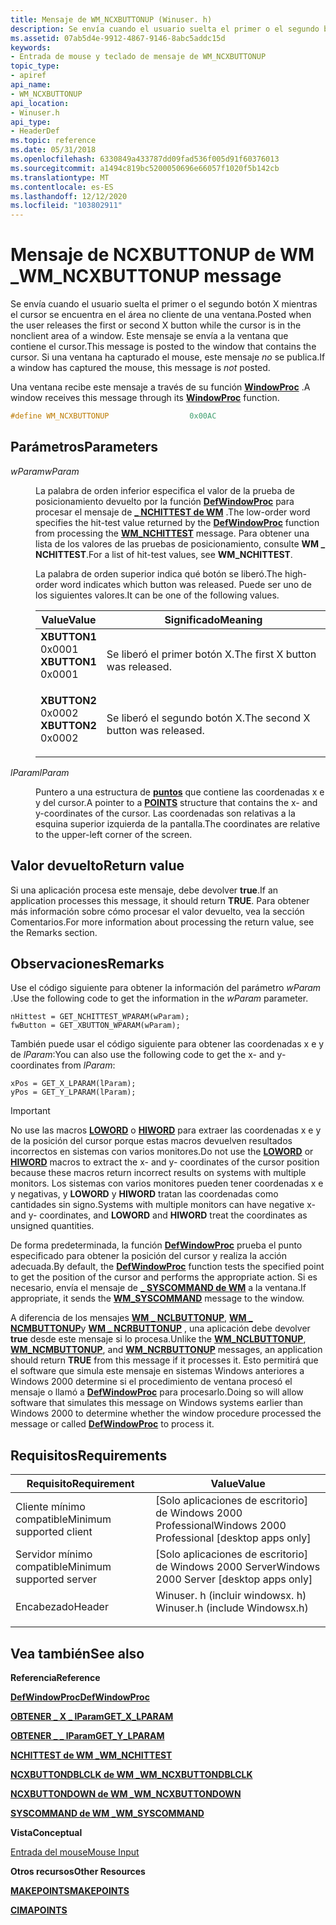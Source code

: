 ```yaml
---
title: Mensaje de WM_NCXBUTTONUP (Winuser. h)
description: Se envía cuando el usuario suelta el primer o el segundo botón X mientras el cursor se encuentra en el área no cliente de una ventana. Este mensaje se envía a la ventana que contiene el cursor. Si una ventana ha capturado el mouse, este mensaje no se publica.
ms.assetid: 07ab5d4e-9912-4867-9146-8abc5addc15d
keywords:
- Entrada de mouse y teclado de mensaje de WM_NCXBUTTONUP
topic_type:
- apiref
api_name:
- WM_NCXBUTTONUP
api_location:
- Winuser.h
api_type:
- HeaderDef
ms.topic: reference
ms.date: 05/31/2018
ms.openlocfilehash: 6330849a433787dd09fad536f005d91f60376013
ms.sourcegitcommit: a1494c819bc5200050696e66057f1020f5b142cb
ms.translationtype: MT
ms.contentlocale: es-ES
ms.lasthandoff: 12/12/2020
ms.locfileid: "103802911"
---
```

# <a name="wm_ncxbuttonup-message"></a><span data-ttu-id="80167-106">Mensaje de NCXBUTTONUP de WM \_</span><span class="sxs-lookup"><span data-stu-id="80167-106">WM\_NCXBUTTONUP message</span></span>

<span data-ttu-id="80167-107">Se envía cuando el usuario suelta el primer o el segundo botón X mientras el cursor se encuentra en el área no cliente de una ventana.</span><span class="sxs-lookup"><span data-stu-id="80167-107">Posted when the user releases the first or second X button while the cursor is in the nonclient area of a window.</span></span> <span data-ttu-id="80167-108">Este mensaje se envía a la ventana que contiene el cursor.</span><span class="sxs-lookup"><span data-stu-id="80167-108">This message is posted to the window that contains the cursor.</span></span> <span data-ttu-id="80167-109">Si una ventana ha capturado el mouse, este mensaje *no* se publica.</span><span class="sxs-lookup"><span data-stu-id="80167-109">If a window has captured the mouse, this message is *not* posted.</span></span>

<span data-ttu-id="80167-110">Una ventana recibe este mensaje a través de su función [**WindowProc**](/previous-versions/windows/desktop/legacy/ms633573(v=vs.85)) .</span><span class="sxs-lookup"><span data-stu-id="80167-110">A window receives this message through its [**WindowProc**](/previous-versions/windows/desktop/legacy/ms633573(v=vs.85)) function.</span></span>


```C++
#define WM_NCXBUTTONUP                  0x00AC
```



## <a name="parameters"></a><span data-ttu-id="80167-111">Parámetros</span><span class="sxs-lookup"><span data-stu-id="80167-111">Parameters</span></span>

<dl> <dt>

<span data-ttu-id="80167-112">*wParam*</span><span class="sxs-lookup"><span data-stu-id="80167-112">*wParam*</span></span> 
</dt> <dd>

<span data-ttu-id="80167-113">La palabra de orden inferior especifica el valor de la prueba de posicionamiento devuelto por la función [**DefWindowProc**](/windows/desktop/api/winuser/nf-winuser-defwindowproca) para procesar el mensaje de [**\_ NCHITTEST de WM**](wm-nchittest.md) .</span><span class="sxs-lookup"><span data-stu-id="80167-113">The low-order word specifies the hit-test value returned by the [**DefWindowProc**](/windows/desktop/api/winuser/nf-winuser-defwindowproca) function from processing the [**WM\_NCHITTEST**](wm-nchittest.md) message.</span></span> <span data-ttu-id="80167-114">Para obtener una lista de los valores de las pruebas de posicionamiento, consulte **WM \_ NCHITTEST**.</span><span class="sxs-lookup"><span data-stu-id="80167-114">For a list of hit-test values, see **WM\_NCHITTEST**.</span></span>

<span data-ttu-id="80167-115">La palabra de orden superior indica qué botón se liberó.</span><span class="sxs-lookup"><span data-stu-id="80167-115">The high-order word indicates which button was released.</span></span> <span data-ttu-id="80167-116">Puede ser uno de los siguientes valores.</span><span class="sxs-lookup"><span data-stu-id="80167-116">It can be one of the following values.</span></span>



| <span data-ttu-id="80167-117">Value</span><span class="sxs-lookup"><span data-stu-id="80167-117">Value</span></span>                                                                                                                                                                                                     | <span data-ttu-id="80167-118">Significado</span><span class="sxs-lookup"><span data-stu-id="80167-118">Meaning</span></span>                                      |
|-----------------------------------------------------------------------------------------------------------------------------------------------------------------------------------------------------------|----------------------------------------------|
| <span id="XBUTTON1"></span><span id="xbutton1"></span><dl> <span data-ttu-id="80167-119"><dt>**XBUTTON1**</dt> <dt>0x0001</dt></span><span class="sxs-lookup"><span data-stu-id="80167-119"><dt>**XBUTTON1**</dt> <dt>0x0001</dt></span></span> </dl> | <span data-ttu-id="80167-120">Se liberó el primer botón X.</span><span class="sxs-lookup"><span data-stu-id="80167-120">The first X button was released.</span></span><br/>  |
| <span id="XBUTTON2"></span><span id="xbutton2"></span><dl> <span data-ttu-id="80167-121"><dt>**XBUTTON2**</dt> <dt>0x0002</dt></span><span class="sxs-lookup"><span data-stu-id="80167-121"><dt>**XBUTTON2**</dt> <dt>0x0002</dt></span></span> </dl> | <span data-ttu-id="80167-122">Se liberó el segundo botón X.</span><span class="sxs-lookup"><span data-stu-id="80167-122">The second X button was released.</span></span><br/> |



 

</dd> <dt>

<span data-ttu-id="80167-123">*lParam*</span><span class="sxs-lookup"><span data-stu-id="80167-123">*lParam*</span></span> 
</dt> <dd>

<span data-ttu-id="80167-124">Puntero a una estructura de [**puntos**](/previous-versions//dd162808(v=vs.85)) que contiene las coordenadas x e y del cursor.</span><span class="sxs-lookup"><span data-stu-id="80167-124">A pointer to a [**POINTS**](/previous-versions//dd162808(v=vs.85)) structure that contains the x- and y-coordinates of the cursor.</span></span> <span data-ttu-id="80167-125">Las coordenadas son relativas a la esquina superior izquierda de la pantalla.</span><span class="sxs-lookup"><span data-stu-id="80167-125">The coordinates are relative to the upper-left corner of the screen.</span></span>

</dd> </dl>

## <a name="return-value"></a><span data-ttu-id="80167-126">Valor devuelto</span><span class="sxs-lookup"><span data-stu-id="80167-126">Return value</span></span>

<span data-ttu-id="80167-127">Si una aplicación procesa este mensaje, debe devolver **true**.</span><span class="sxs-lookup"><span data-stu-id="80167-127">If an application processes this message, it should return **TRUE**.</span></span> <span data-ttu-id="80167-128">Para obtener más información sobre cómo procesar el valor devuelto, vea la sección Comentarios.</span><span class="sxs-lookup"><span data-stu-id="80167-128">For more information about processing the return value, see the Remarks section.</span></span>

## <a name="remarks"></a><span data-ttu-id="80167-129">Observaciones</span><span class="sxs-lookup"><span data-stu-id="80167-129">Remarks</span></span>

<span data-ttu-id="80167-130">Use el código siguiente para obtener la información del parámetro *wParam* .</span><span class="sxs-lookup"><span data-stu-id="80167-130">Use the following code to get the information in the *wParam* parameter.</span></span>


```
nHittest = GET_NCHITTEST_WPARAM(wParam); 
fwButton = GET_XBUTTON_WPARAM(wParam); 
```



<span data-ttu-id="80167-131">También puede usar el código siguiente para obtener las coordenadas x e y de *lParam*:</span><span class="sxs-lookup"><span data-stu-id="80167-131">You can also use the following code to get the x- and y-coordinates from *lParam*:</span></span>


```
xPos = GET_X_LPARAM(lParam); 
yPos = GET_Y_LPARAM(lParam); 
```



> [!IMPORTANT]
> <span data-ttu-id="80167-132">No use las macros [**LOWORD**](/previous-versions/windows/desktop/legacy/ms632659(v=vs.85)) o [**HIWORD**](/previous-versions/windows/desktop/legacy/ms632657(v=vs.85)) para extraer las coordenadas x e y de la posición del cursor porque estas macros devuelven resultados incorrectos en sistemas con varios monitores.</span><span class="sxs-lookup"><span data-stu-id="80167-132">Do not use the [**LOWORD**](/previous-versions/windows/desktop/legacy/ms632659(v=vs.85)) or [**HIWORD**](/previous-versions/windows/desktop/legacy/ms632657(v=vs.85)) macros to extract the x- and y- coordinates of the cursor position because these macros return incorrect results on systems with multiple monitors.</span></span> <span data-ttu-id="80167-133">Los sistemas con varios monitores pueden tener coordenadas x e y negativas, y **LOWORD** y **HIWORD** tratan las coordenadas como cantidades sin signo.</span><span class="sxs-lookup"><span data-stu-id="80167-133">Systems with multiple monitors can have negative x- and y- coordinates, and **LOWORD** and **HIWORD** treat the coordinates as unsigned quantities.</span></span>

 

<span data-ttu-id="80167-134">De forma predeterminada, la función [**DefWindowProc**](/windows/desktop/api/winuser/nf-winuser-defwindowproca) prueba el punto especificado para obtener la posición del cursor y realiza la acción adecuada.</span><span class="sxs-lookup"><span data-stu-id="80167-134">By default, the [**DefWindowProc**](/windows/desktop/api/winuser/nf-winuser-defwindowproca) function tests the specified point to get the position of the cursor and performs the appropriate action.</span></span> <span data-ttu-id="80167-135">Si es necesario, envía el mensaje de [**\_ SYSCOMMAND de WM**](/windows/desktop/menurc/wm-syscommand) a la ventana.</span><span class="sxs-lookup"><span data-stu-id="80167-135">If appropriate, it sends the [**WM\_SYSCOMMAND**](/windows/desktop/menurc/wm-syscommand) message to the window.</span></span>

<span data-ttu-id="80167-136">A diferencia de los mensajes [**WM \_ NCLBUTTONUP**](wm-nclbuttonup.md), [**WM \_ NCMBUTTONUP**](wm-ncmbuttonup.md)y [**WM \_ NCRBUTTONUP**](wm-ncrbuttonup.md) , una aplicación debe devolver **true** desde este mensaje si lo procesa.</span><span class="sxs-lookup"><span data-stu-id="80167-136">Unlike the [**WM\_NCLBUTTONUP**](wm-nclbuttonup.md), [**WM\_NCMBUTTONUP**](wm-ncmbuttonup.md), and [**WM\_NCRBUTTONUP**](wm-ncrbuttonup.md) messages, an application should return **TRUE** from this message if it processes it.</span></span> <span data-ttu-id="80167-137">Esto permitirá que el software que simula este mensaje en sistemas Windows anteriores a Windows 2000 determine si el procedimiento de ventana procesó el mensaje o llamó a [**DefWindowProc**](/windows/desktop/api/winuser/nf-winuser-defwindowproca) para procesarlo.</span><span class="sxs-lookup"><span data-stu-id="80167-137">Doing so will allow software that simulates this message on Windows systems earlier than Windows 2000 to determine whether the window procedure processed the message or called [**DefWindowProc**](/windows/desktop/api/winuser/nf-winuser-defwindowproca) to process it.</span></span>

## <a name="requirements"></a><span data-ttu-id="80167-138">Requisitos</span><span class="sxs-lookup"><span data-stu-id="80167-138">Requirements</span></span>



| <span data-ttu-id="80167-139">Requisito</span><span class="sxs-lookup"><span data-stu-id="80167-139">Requirement</span></span> | <span data-ttu-id="80167-140">Value</span><span class="sxs-lookup"><span data-stu-id="80167-140">Value</span></span> |
|-------------------------------------|-----------------------------------------------------------------------------------------------------------|
| <span data-ttu-id="80167-141">Cliente mínimo compatible</span><span class="sxs-lookup"><span data-stu-id="80167-141">Minimum supported client</span></span><br/> | <span data-ttu-id="80167-142">\[Solo aplicaciones de escritorio\] de Windows 2000 Professional</span><span class="sxs-lookup"><span data-stu-id="80167-142">Windows 2000 Professional \[desktop apps only\]</span></span><br/>                                                |
| <span data-ttu-id="80167-143">Servidor mínimo compatible</span><span class="sxs-lookup"><span data-stu-id="80167-143">Minimum supported server</span></span><br/> | <span data-ttu-id="80167-144">\[Solo aplicaciones de escritorio\] de Windows 2000 Server</span><span class="sxs-lookup"><span data-stu-id="80167-144">Windows 2000 Server \[desktop apps only\]</span></span><br/>                                                      |
| <span data-ttu-id="80167-145">Encabezado</span><span class="sxs-lookup"><span data-stu-id="80167-145">Header</span></span><br/>                   | <dl> <span data-ttu-id="80167-146"><dt>Winuser. h (incluir windowsx. h)</dt></span><span class="sxs-lookup"><span data-stu-id="80167-146"><dt>Winuser.h (include Windowsx.h)</dt></span></span> </dl> |



## <a name="see-also"></a><span data-ttu-id="80167-147">Vea también</span><span class="sxs-lookup"><span data-stu-id="80167-147">See also</span></span>

<dl> <dt>

<span data-ttu-id="80167-148">**Referencia**</span><span class="sxs-lookup"><span data-stu-id="80167-148">**Reference**</span></span>
</dt> <dt>

[<span data-ttu-id="80167-149">**DefWindowProc**</span><span class="sxs-lookup"><span data-stu-id="80167-149">**DefWindowProc**</span></span>](/windows/desktop/api/winuser/nf-winuser-defwindowproca)
</dt> <dt>

[<span data-ttu-id="80167-150">**OBTENER \_ X \_ lParam**</span><span class="sxs-lookup"><span data-stu-id="80167-150">**GET\_X\_LPARAM**</span></span>](/windows/desktop/api/windowsx/nf-windowsx-get_x_lparam)
</dt> <dt>

[<span data-ttu-id="80167-151">**OBTENER \_ \_ lParam**</span><span class="sxs-lookup"><span data-stu-id="80167-151">**GET\_Y\_LPARAM**</span></span>](/windows/desktop/api/windowsx/nf-windowsx-get_y_lparam)
</dt> <dt>

[<span data-ttu-id="80167-152">**NCHITTEST de WM \_**</span><span class="sxs-lookup"><span data-stu-id="80167-152">**WM\_NCHITTEST**</span></span>](wm-nchittest.md)
</dt> <dt>

[<span data-ttu-id="80167-153">**NCXBUTTONDBLCLK de WM \_**</span><span class="sxs-lookup"><span data-stu-id="80167-153">**WM\_NCXBUTTONDBLCLK**</span></span>](wm-ncxbuttondblclk.md)
</dt> <dt>

[<span data-ttu-id="80167-154">**NCXBUTTONDOWN de WM \_**</span><span class="sxs-lookup"><span data-stu-id="80167-154">**WM\_NCXBUTTONDOWN**</span></span>](wm-ncxbuttondown.md)
</dt> <dt>

[<span data-ttu-id="80167-155">**SYSCOMMAND de WM \_**</span><span class="sxs-lookup"><span data-stu-id="80167-155">**WM\_SYSCOMMAND**</span></span>](/windows/desktop/menurc/wm-syscommand)
</dt> <dt>

<span data-ttu-id="80167-156">**Vista**</span><span class="sxs-lookup"><span data-stu-id="80167-156">**Conceptual**</span></span>
</dt> <dt>

[<span data-ttu-id="80167-157">Entrada del mouse</span><span class="sxs-lookup"><span data-stu-id="80167-157">Mouse Input</span></span>](mouse-input.md)
</dt> <dt>

<span data-ttu-id="80167-158">**Otros recursos**</span><span class="sxs-lookup"><span data-stu-id="80167-158">**Other Resources**</span></span>
</dt> <dt>

[<span data-ttu-id="80167-159">**MAKEPOINTS**</span><span class="sxs-lookup"><span data-stu-id="80167-159">**MAKEPOINTS**</span></span>](/windows/desktop/api/wingdi/nf-wingdi-makepoints)
</dt> <dt>

<span data-ttu-id="80167-160">[**CIMA**](/previous-versions//dd162808(v=vs.85))</span><span class="sxs-lookup"><span data-stu-id="80167-160">[**POINTS**](/previous-versions//dd162808(v=vs.85))</span></span>
</dt> </dl>

 

